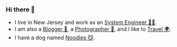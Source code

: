 ### Hi there 👋

- I live in New Jersey and work as an [System Engineer 👨‍💻](https://www.linkedin.com/in/li-rui-a97379142/).
- I am also a [Blogger 📝](https://blog.rayrayli.io), a [Photographer 📸](https://pho.rayrayli.io/), and I like to [Travel 🌍](https://blog.rayrayli.io/travel/).
- I have a dog named [Noodles 😼](https://blog.rayrayli.io/dog/).

